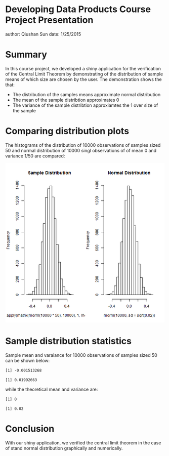 Developing Data Products Course Project Presentation
========================================================
author: Qiushan Sun
date: 1/25/2015

Summary
========================================================

In this course project, we developed a shiny application for the verification of the Central Limit Theorem by demonstrating of the distribution of sample means of which size are chosen by the user. The demonstration shows the 
that:

- The distribution of the samples means approximate normal distribution
- The mean of the sample distribtion approximates 0
- The variance of the sample distribtion approxiamtes the 1 over
size of the sample


Comparing distribution plots
========================================================
The histograms of the distribution of 10000 observations of samples sized 50 and normal distribution of 10000 singl observations of of mean 0 and variance 1/50 are compared: 

![plot of chunk unnamed-chunk-1](Developing-Data-Products-figure/unnamed-chunk-1-1.png) 


Sample distribution statistics
========================================================
Sample mean and varaiance for 10000 observations of samples sized 50 can be shown below:


```
[1] -0.001513268
```

```
[1] 0.01992663
```
while the theoretical mean and variance are:


```
[1] 0
```

```
[1] 0.02
```
Conclusion
========================================================
With our shiny application, we verified the central limit theorem in the case of stand normal distribution graphically and numerically.
